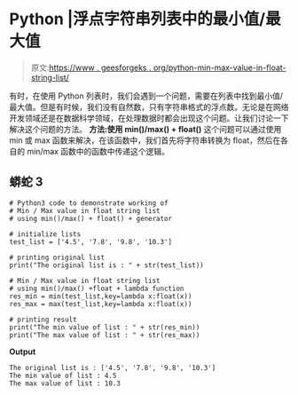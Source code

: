# Python |浮点字符串列表中的最小值/最大值

> 原文:[https://www . geesforgeks . org/python-min-max-value-in-float-string-list/](https://www.geeksforgeeks.org/python-min-max-value-in-float-string-list/)

有时，在使用 Python 列表时，我们会遇到一个问题，需要在列表中找到最小值/最大值。但是有时候，我们没有自然数，只有字符串格式的浮点数。无论是在网络开发领域还是在数据科学领域，在处理数据时都会出现这个问题。让我们讨论一下解决这个问题的方法。
**方法:使用 min()/max() + float()**
这个问题可以通过使用 min 或 max 函数来解决，在该函数中，我们首先将字符串转换为 float，然后在各自的 min/max 函数中的函数中传递这个逻辑。

## 蟒蛇 3

```
# Python3 code to demonstrate working of
# Min / Max value in float string list
# using min()/max() + float() + generator

# initialize lists
test_list = ['4.5', '7.8', '9.8', '10.3']

# printing original list
print("The original list is : " + str(test_list))

# Min / Max value in float string list
# using min()/max() +float + lambda function
res_min = min(test_list,key=lambda x:float(x))
res_max = max(test_list,key=lambda x:float(x))

# printing result
print("The min value of list : " + str(res_min))
print("The max value of list : " + str(res_max))
```

**Output**

```
The original list is : ['4.5', '7.8', '9.8', '10.3']
The min value of list : 4.5
The max value of list : 10.3

```